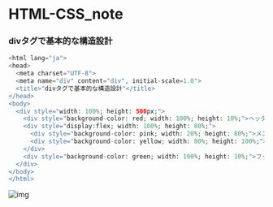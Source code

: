 # HTML-CSS_note
### divタグで基本的な構造設計
```php
<html lang="ja">
<head>
  <meta charset="UTF-8">
  <meta name="div" content="div", initial-scale=1.0">
  <title>"divタグで基本的な構造設計"</title>
</head>
<body>
  <div style="width: 100%; height: 500px;">
    <div style="background-color: red; width: 100%; height: 10%;">ヘッダー</div>
    <div style="display:flex; width: 100%; height: 80%;">
      <div style="background-color: pink; width: 20%; height: 80%;">メニュー</div>
      <div style="background-color: yellow; width: 80%; height: 100%;">コンテンツ</div>
    </div>
    <div style="background-color: green; width: 100%; height: 10%;">フッター</div>
  </div>
</body>
</html>
```
![img](https://blog.nijibox.jp/wp-content/uploads/2022/08/%E5%9B%B3%E8%A1%A83.png)
